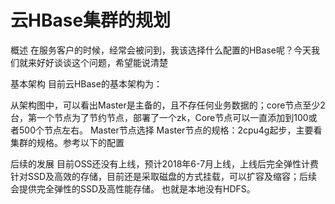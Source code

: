 # 云HBase集群的规划

概述
在服务客户的时候，经常会被问到，我该选择什么配置的HBase呢？今天我们就来好好谈谈这个问题，希望能说清楚

基本架构
目前云HBase的基本架构为：

从架构图中，可以看出Master是主备的，且不存任何业务数据的；core节点至少2台，第一个节点为了节约节点，部署了一个zk，Core节点可以一直添加到100或者500个节点左右。
Master节点选择
Master节点的规格：2cpu4g起步，主要看集群的规格。参考以下的配置

后续的发展
目前OSS还没有上线，预计2018年6-7月上线，上线后完全弹性计费
针对SSD及高效的存储，目前还是采取磁盘的方式挂载，可以扩容及缩容；后续会提供完全弹性的SSD及高性能存储。 也就是本地没有HDFS。


